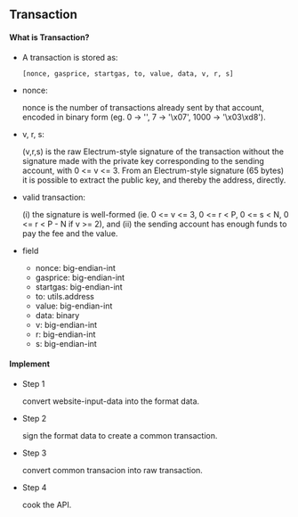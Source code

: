 ## Transaction

#### 

#### What is Transaction?

+ A transaction is stored as:  

  `[nonce, gasprice, startgas, to, value, data, v, r, s]`

+ nonce:  

  nonce is the number of transactions already sent by that account, encoded
  in binary form (eg.  0 -> '', 7 -> '\x07', 1000 -> '\x03\xd8').


+ v, r, s:  

  (v,r,s) is the raw Electrum-style signature of the transaction without the
  signature made with the private key corresponding to the sending account,
  with 0 <= v <= 3. From an Electrum-style signature (65 bytes) it is
  possible to extract the public key, and thereby the address, directly.


+ valid transaction:  

  (i) the signature is well-formed (ie. 0 <= v <= 3, 0 <= r < P, 0 <= s < N,
      0 <= r < P - N if v >= 2), and
  (ii) the sending account has enough funds to pay the fee and the value.

+ field
  
  + nonce:     big-endian-int
  + gasprice:  big-endian-int
  + startgas:  big-endian-int
  + to:        utils.address
  + value:     big-endian-int
  + data:      binary
  + v:         big-endian-int
  + r:         big-endian-int
  + s:         big-endian-int


#### 

#### Implement


+ Step 1

    convert website-input-data into the format data.


+ Step 2

    sign the format data to create a common transaction.
    

+ Step 3

    convert common transacion into raw transaction.


+ Step 4

    cook the API.
